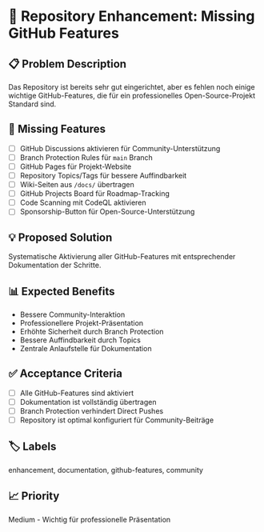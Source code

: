 # 🚀 Repository Enhancement: Missing GitHub Features

## 📋 **Problem Description**
Das Repository ist bereits sehr gut eingerichtet, aber es fehlen noch einige wichtige GitHub-Features, die für ein professionelles Open-Source-Projekt Standard sind.

## 🎯 **Missing Features**
- [ ] GitHub Discussions aktivieren für Community-Unterstützung
- [ ] Branch Protection Rules für `main` Branch
- [ ] GitHub Pages für Projekt-Website
- [ ] Repository Topics/Tags für bessere Auffindbarkeit
- [ ] Wiki-Seiten aus `/docs/` übertragen
- [ ] GitHub Projects Board für Roadmap-Tracking
- [ ] Code Scanning mit CodeQL aktivieren
- [ ] Sponsorship-Button für Open-Source-Unterstützung

## 💡 **Proposed Solution**
Systematische Aktivierung aller GitHub-Features mit entsprechender Dokumentation der Schritte.

## 📊 **Expected Benefits**
- Bessere Community-Interaktion
- Professionellere Projekt-Präsentation  
- Erhöhte Sicherheit durch Branch Protection
- Bessere Auffindbarkeit durch Topics
- Zentrale Anlaufstelle für Dokumentation

## ✅ **Acceptance Criteria**
- [ ] Alle GitHub-Features sind aktiviert
- [ ] Dokumentation ist vollständig übertragen
- [ ] Branch Protection verhindert Direct Pushes
- [ ] Repository ist optimal konfiguriert für Community-Beiträge

## 🏷️ **Labels**
enhancement, documentation, github-features, community

## 📈 **Priority**
Medium - Wichtig für professionelle Präsentation